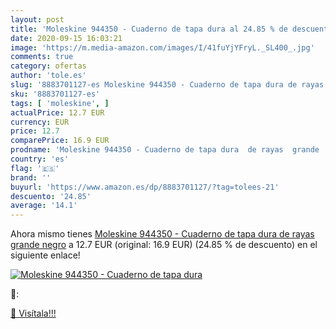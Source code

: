 ```yaml
---
layout: post
title: 'Moleskine 944350 - Cuaderno de tapa dura al 24.85 % de descuento'
date: 2020-09-15 16:03:21
image: 'https://m.media-amazon.com/images/I/41fuYjYFryL._SL400_.jpg'
comments: true
category: ofertas
author: 'tole.es'
slug: '8883701127-es Moleskine 944350 - Cuaderno de tapa dura de rayas grande...'
sku: '8883701127-es'
tags: [ 'moleskine', ]
actualPrice: 12.7 EUR
currency: EUR
price: 12.7
comparePrice: 16.9 EUR
prodname: 'Moleskine 944350 - Cuaderno de tapa dura  de rayas  grande  negro'
country: 'es'
flag: '🇪🇸'
brand: ''
buyurl: 'https://www.amazon.es/dp/8883701127/?tag=tolees-21'
descuento: '24.85'
average: '14.1'
---
```


Ahora mismo tienes [Moleskine 944350 - Cuaderno de tapa dura  de rayas  grande  negro](https://www.amazon.es/dp/8883701127/?tag=tolees-21) a 12.7 EUR (original: 16.9 EUR) (24.85 %  de descuento) en el siguiente enlace!

[![Moleskine 944350 - Cuaderno de tapa dura](https://m.media-amazon.com/images/I/41fuYjYFryL._SL400_.jpg)](https://www.amazon.es/dp/8883701127/?tag=tolees-21)

🔎:


[🛒 Visítala!!!](https://www.amazon.es/dp/8883701127/?tag=tolees-21)
